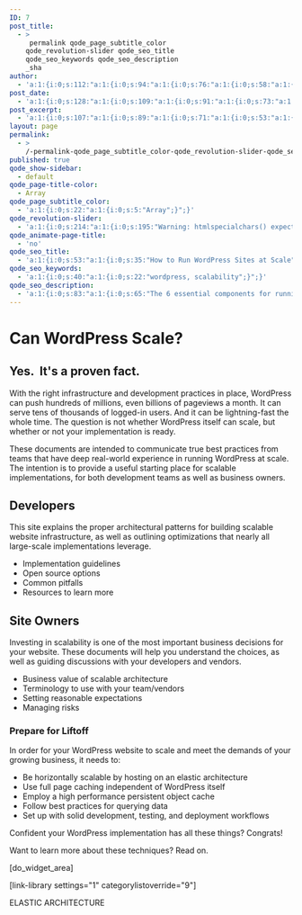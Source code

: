 ```yaml
---
ID: 7
post_title:
  - >
     permalink qode_page_subtitle_color
    qode_revolution-slider qode_seo_title
    qode_seo_keywords qode_seo_description
    _sha
author:
  - 'a:1:{i:0;s:112:"a:1:{i:0;s:94:"a:1:{i:0;s:76:"a:1:{i:0;s:58:"a:1:{i:0;s:40:"a:1:{i:0;s:22:"a:1:{i:0;s:5:"admin";}";}";}";}";}";}";}'
post_date:
  - 'a:1:{i:0;s:128:"a:1:{i:0;s:109:"a:1:{i:0;s:91:"a:1:{i:0;s:73:"a:1:{i:0;s:55:"a:1:{i:0;s:37:"a:1:{i:0;s:19:"2015-12-04 09:54:57";}";}";}";}";}";}";}'
post_excerpt:
  - 'a:1:{i:0;s:107:"a:1:{i:0;s:89:"a:1:{i:0;s:71:"a:1:{i:0;s:53:"a:1:{i:0;s:35:"a:1:{i:0;s:17:"a:1:{i:0;s:0:"";}";}";}";}";}";}";}'
layout: page
permalink:
  - >
    /-permalink-qode_page_subtitle_color-qode_revolution-slider-qode_seo_title-qode_seo_keywords-qode_seo_description-_sha
published: true
qode_show-sidebar:
  - default
qode_page-title-color:
  - Array
qode_page_subtitle_color:
  - 'a:1:{i:0;s:22:"a:1:{i:0;s:5:"Array";}";}'
qode_revolution-slider:
  - 'a:1:{i:0;s:214:"a:1:{i:0;s:195:"Warning: htmlspecialchars() expects parameter 1 to be string, array given in /srv/bindings/37fb02e198e441baa11ec65580c9840c/code/wp-content/themes/bridge/framework/lib/qode.layout.php on line 512";}";}'
qode_animate-page-title:
  - 'no'
qode_seo_title:
  - 'a:1:{i:0;s:53:"a:1:{i:0;s:35:"How to Run WordPress Sites at Scale";}";}'
qode_seo_keywords:
  - 'a:1:{i:0;s:40:"a:1:{i:0;s:22:"wordpress, scalability";}";}'
qode_seo_description:
  - 'a:1:{i:0;s:83:"a:1:{i:0;s:65:"The 6 essential components for running a scalable WordPress site.";}";}'
---
```

<div id="wpas">
</div>

# Can WordPress Scale?

## Yes.  It's a proven fact.

With the right infrastructure and development practices in place, WordPress can push hundreds of millions, even billions of pageviews a month. It can serve tens of thousands of logged-in users. And it can be lightning-fast the whole time. The question is not whether WordPress itself can scale, but whether or not your implementation is ready.

These documents are intended to communicate true best practices from teams that have deep real-world experience in running WordPress at scale. The intention is to provide a useful starting place for scalable implementations, for both development teams as well as business owners.

<div class="bulletbox bb-left">
  <h2>
    Developers
  </h2> This site explains the proper architectural patterns for building scalable website infrastructure, as well as outlining optimizations that nearly all large-scale implementations leverage. 
  
  <ul>
    <li>
      Implementation guidelines
    </li>
    <li>
      Open source options
    </li>
    <li>
      Common pitfalls
    </li>
    <li>
      Resources to learn more
    </li>
  </ul>
</div>

<div class="bulletbox bb-right">
  <h2>
    Site Owners
  </h2> Investing in scalability is one of the most important business decisions for your website. These documents will help you understand the choices, as well as guiding discussions with your developers and vendors. 
  
  <ul>
    <li>
      Business value of scalable architecture
    </li>
    <li>
      Terminology to use with your team/vendors
    </li>
    <li>
      Setting reasonable expectations
    </li>
    <li>
      Managing risks
    </li>
  </ul>
</div>

### Prepare for Liftoff

In order for your WordPress website to scale and meet the demands of your growing business, it needs to:

*   Be horizontally scalable by hosting on an elastic architecture 
*   Use full page caching independent of WordPress itself 
*   Employ a high performance persistent object cache 
*   Follow best practices for querying data 
*   Set up with solid development, testing, and deployment workflows 

Confident your WordPress implementation has all these things? Congrats!

Want to learn more about these techniques? Read on.

[do_widget_area]

[link-library settings="1" categorylistoverride="9"]

<a class="loopnext" href="/elastic-architecture/"><i class="fa fa-angle-down"></i></a>

<div class="pageloop" id="id11">
  <div>
    ELASTIC ARCHITECTURE
  </div>
</div>

</div>